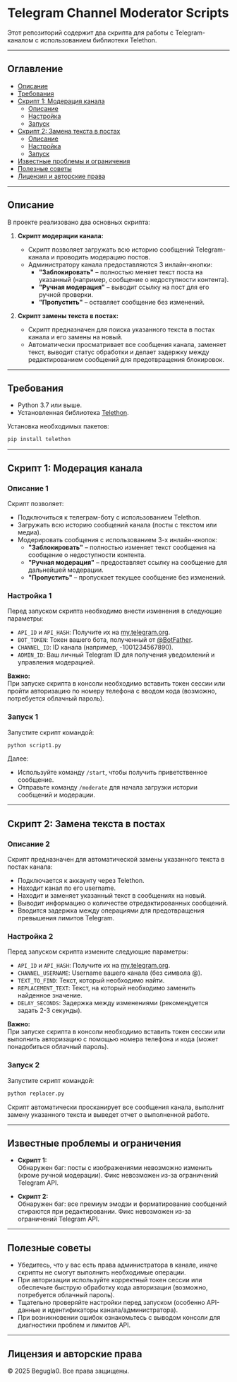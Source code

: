 # Telegram Channel Moderator Scripts

Этот репозиторий содержит два скрипта для работы с Telegram-каналом с использованием библиотеки Telethon.

---

## Оглавление

- [Описание](#описание)
- [Требования](#требования)
- [Скрипт 1: Модерация канала](#скрипт-1-модерация-канала)
  - [Описание](#описание-1)
  - [Настройка](#настройка-1)
  - [Запуск](#запуск-1)
- [Скрипт 2: Замена текста в постах](#скрипт-2-замена-текста-в-постах)
  - [Описание](#описание-2)
  - [Настройка](#настройка-2)
  - [Запуск](#запуск-2)
- [Известные проблемы и ограничения](#известные-проблемы-и-ограничения)
- [Полезные советы](#полезные-советы)
- [Лицензия и авторские права](#лицензия-и-авторские-права)

---

## Описание

В проекте реализовано два основных скрипта:

1. **Скрипт модерации канала:**
   - Скрипт позволяет загружать всю историю сообщений Telegram-канала и проводить модерацию постов.
   - Администратору канала предоставляются 3 инлайн-кнопки:
     - **"Заблокировать"** – полностью меняет текст поста на указанный (например, сообщение о недоступности контента).
     - **"Ручная модерация"** – выводит ссылку на пост для его ручной проверки.
     - **"Пропустить"** – оставляет сообщение без изменений.

2. **Скрипт замены текста в постах:**
   - Скрипт предназначен для поиска указанного текста в постах канала и его замены на новый.
   - Автоматически просматривает все сообщения канала, заменяет текст, выводит статус обработки и делает задержку между редактированием сообщений для предотвращения блокировок.

---

## Требования

- Python 3.7 или выше.
- Установленная библиотека [Telethon](https://github.com/LonamiWebs/Telethon).

Установка необходимых пакетов:

```bash
pip install telethon
```

---

## Скрипт 1: Модерация канала

### Описание 1

Скрипт позволяет:

- Подключиться к телеграм-боту с использованием Telethon.
- Загружать всю историю сообщений канала (посты с текстом или медиа).
- Модерировать сообщения с использованием 3-х инлайн-кнопок:
  - **"Заблокировать"** – полностью изменяет текст сообщения на сообщение о недоступности контента.
  - **"Ручная модерация"** – предоставляет ссылку на сообщение для дальнейшей модерации.
  - **"Пропустить"** – пропускает текущее сообщение без изменений.

### Настройка 1

Перед запуском скрипта необходимо внести изменения в следующие параметры:

- `API_ID` и `API_HASH`: Получите их на [my.telegram.org](https://my.telegram.org).
- `BOT_TOKEN`: Токен вашего бота, полученный от [@BotFather](https://t.me/BotFather).
- `CHANNEL_ID`: ID канала (например, -1001234567890).
- `ADMIN_ID`: Ваш личный Telegram ID для получения уведомлений и управления модерацией.

**Важно:**  
При запуске скрипта в консоли необходимо вставить токен сессии или пройти авторизацию по номеру телефона с вводом кода (возможно, потребуется облачный пароль).

### Запуск 1

Запустите скрипт командой:

```bash
python script1.py
```

Далее:

- Используйте команду `/start`, чтобы получить приветственное сообщение.
- Отправьте команду `/moderate` для начала загрузки истории сообщений и модерации.

---

## Скрипт 2: Замена текста в постах

### Описание 2

Скрипт предназначен для автоматической замены указанного текста в постах канала:

- Подключается к аккаунту через Telethon.
- Находит канал по его username.
- Находит и заменяет указанный текст в сообщениях на новый.
- Выводит информацию о количестве отредактированных сообщений.
- Вводится задержка между операциями для предотвращения превышения лимитов Telegram.

### Настройка 2

Перед запуском скрипта измените следующие параметры:

- `API_ID` и `API_HASH`: Получите их на [my.telegram.org](https://my.telegram.org).
- `CHANNEL_USERNAME`: Username вашего канала (без символа @).
- `TEXT_TO_FIND`: Текст, который необходимо найти.
- `REPLACEMENT_TEXT`: Текст, на который необходимо заменить найденное значение.
- `DELAY_SECONDS`: Задержка между изменениями (рекомендуется задать 2-3 секунды).

**Важно:**  
При запуске скрипта в консоли необходимо вставить токен сессии или выполнить авторизацию с помощью номера телефона и кода (может понадобиться облачный пароль).

### Запуск 2

Запустите скрипт командой:

```bash
python replacer.py
```

Скрипт автоматически просканирует все сообщения канала, выполнит замену указанного текста и выведет отчет о выполненной работе.

---

## Известные проблемы и ограничения

- **Скрипт 1:**  
  Обнаружен баг: посты с изображениями невозможно изменить (кроме ручной модерации). Фикс невозможен из-за ограничений Telegram API.

- **Скрипт 2:**  
  Обнаружен баг: все премиум эмодзи и форматирование сообщений стираются при редактировании. Фикс невозможен из-за ограничений Telegram API.

---

## Полезные советы

- Убедитесь, что у вас есть права администратора в канале, иначе скрипты не смогут выполнить необходимые операции.
- При авторизации используйте корректный токен сессии или обеспечьте быструю обработку кода авторизации (возможно, потребуется облачный пароль).
- Тщательно проверяйте настройки перед запуском (особенно API-данные и идентификаторы канала/администратора).
- При возникновении ошибок ознакомьтесь с выводом консоли для диагностики проблем и лимитов API.

---

## Лицензия и авторские права

© 2025 Begugla0. Все права защищены.
